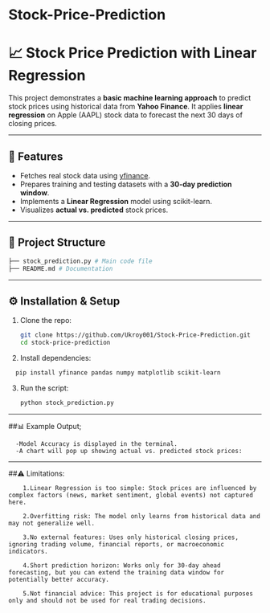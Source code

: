 # Stock-Price-Prediction
# 📈 Stock Price Prediction with Linear Regression  

This project demonstrates a **basic machine learning approach** to predict stock prices using historical data from **Yahoo Finance**. It applies **linear regression** on Apple (AAPL) stock data to forecast the next 30 days of closing prices.  

---

## 🚀 Features  
- Fetches real stock data using [yfinance](https://pypi.org/project/yfinance/).  
- Prepares training and testing datasets with a **30-day prediction window**.  
- Implements a **Linear Regression** model using scikit-learn.  
- Visualizes **actual vs. predicted** stock prices.  

---

## 📂 Project Structure  
```bash
├── stock_prediction.py # Main code file
├── README.md # Documentation
```
---

## ⚙️ Installation & Setup  

1. Clone the repo:
   ```bash
   git clone https://github.com/Ukroy001/Stock-Price-Prediction.git
   cd stock-price-prediction
   ```
2. Install dependencies:
```bash
  pip install yfinance pandas numpy matplotlib scikit-learn
```
3. Run the script:
   ```bash
   python stock_prediction.py
---

##📊 Example Output;

      -Model Accuracy is displayed in the terminal.
      -A chart will pop up showing actual vs. predicted stock prices:

  ---

  ##⚠️ Limitations:
  ```
      1.Linear Regression is too simple: Stock prices are influenced by complex factors (news, market sentiment, global events) not captured here.
    
      2.Overfitting risk: The model only learns from historical data and may not generalize well.
      
      3.No external features: Uses only historical closing prices, ignoring trading volume, financial reports, or macroeconomic indicators.
      
      4.Short prediction horizon: Works only for 30-day ahead forecasting, but you can extend the training data window for potentially better accuracy.
      
      5.Not financial advice: This project is for educational purposes only and should not be used for real trading decisions.
